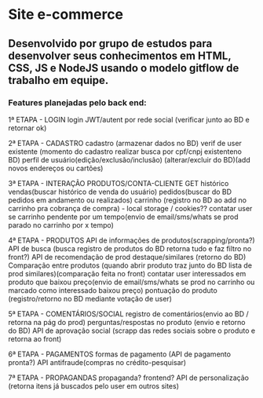 # Site e-commerce 
## Desenvolvido por grupo de estudos para desenvolver seus conhecimentos em HTML, CSS, JS e NodeJS usando o modelo gitflow de trabalho em equipe.

### Features planejadas pelo back end:
1ª ETAPA - LOGIN
login JWT/autent por rede social (verificar junto ao BD e retornar ok)

2ª ETAPA - CADASTRO
cadastro (armazenar dados no BD)
verif de user existente (momento do cadastro realizar busca por cpf/cnpj existenteno BD)
perfil de usuário(edição/exclusão/inclusão) (alterar/excluir do BD)(add novos endereços ou cartões)

3ª ETAPA - INTERAÇÃO PRODUTOS/CONTA-CLIENTE
GET histórico vendas(buscar histórico de venda do usuário)
pedidos(buscar do BD pedidos em andamento ou realizados)
carrinho (registro no BD ao add no carrinho pra cobrança de compra) - local storage / cookies??
contatar user se carrinho pendente por um tempo(envio de email/sms/whats se prod parado no carrinho por x tempo)

4ª ETAPA - PRODUTOS
API de informações de produtos(scrapping/pronta?)
API de busca (busca registro de produtos do BD retorna tudo e faz filtro no front?)
API de recomendação de prod destaque/similares (retorno do BD)
Comparação entre produtos (quando abrir produto traz junto do BD lista de prod similares)(comparação feita no front)
contatar user interessados em produto que baixou preço(envio de email/sms/whats se prod no carrinho ou marcado como interessado baixou preço)
pontuação do produto (registro/retorno no BD mediante votação de user)

5ª ETAPA - COMENTÁRIOS/SOCIAL
registro de comentários(envio ao BD / retorna na pág do prod)
perguntas/respostas no produto (envio e retorno do BD)
API de aprovação social (scrapp das redes sociais sobre o produto e retorna ao front)

6ª ETAPA - PAGAMENTOS
formas de pagamento (API de pagamento pronta?)
API antifraude(compras no crédito-pesquisar)

7ª ETAPA - PROPAGANDAS
propaganda? frontend?
API de personalização (retorna itens já buscados pelo user em outros sites)
